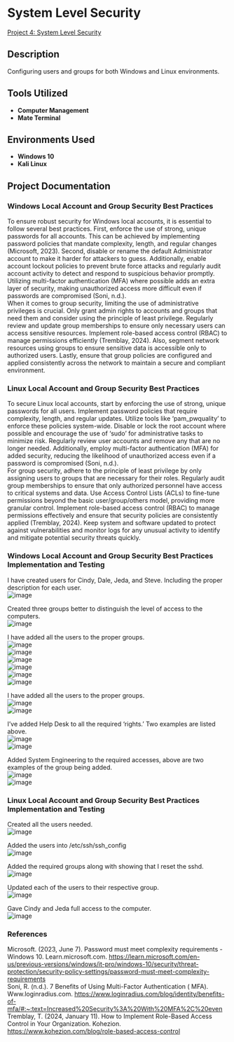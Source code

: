 <h1>System Level Security</h1>

[Project 4: System Level Security](https://github.com/user-attachments/files/17102215/dombrowiak_CST620_Project4.pdf)

<h2>Description</h2>
Configuring users and groups for both Windows and Linux environments.


<h2>Tools Utilized</h2>

- <b>Computer Management</b> 
- <b>Mate Terminal</b>

<h2>Environments Used </h2>

- <b>Windows 10</b>
- <b>Kali Linux</b>

<h2>Project Documentation</h2>
<h3>Windows Local Account and Group Security Best Practices</h3>
To ensure robust security for Windows local accounts, it is essential to follow several best practices. First, enforce the use of strong, unique passwords for all accounts. This can be achieved by implementing password policies that mandate complexity, length, and regular changes (Microsoft, 2023). Second, disable or rename the default Administrator account to make it harder for attackers to guess. Additionally, enable account lockout policies to prevent brute force attacks and regularly audit account activity to detect and respond to suspicious behavior promptly. Utilizing multi-factor authentication (MFA) where possible adds an extra layer of security, making unauthorized access more difficult even if passwords are compromised (Soni, n.d.).</br>
When it comes to group security, limiting the use of administrative privileges is crucial. Only grant admin rights to accounts and groups that need them and consider using the principle of least privilege. Regularly review and update group memberships to ensure only necessary users can access sensitive resources. Implement role-based access control (RBAC) to manage permissions efficiently (Tremblay, 2024). Also, segment network resources using groups to ensure sensitive data is accessible only to authorized users. Lastly, ensure that group policies are configured and applied consistently across the network to maintain a secure and compliant environment.</br>

<h3>Linux Local Account and Group Security Best Practices</h3>
To secure Linux local accounts, start by enforcing the use of strong, unique passwords for all users. Implement password policies that require complexity, length, and regular updates. Utilize tools like ‘pam_pwquality’ to enforce these policies system-wide. Disable or lock the root account where possible and encourage the use of ‘sudo’ for administrative tasks to minimize risk. Regularly review user accounts and remove any that are no longer needed. Additionally, employ multi-factor authentication (MFA) for added security, reducing the likelihood of unauthorized access even if a password is compromised (Soni, n.d.).</br>
For group security, adhere to the principle of least privilege by only assigning users to groups that are necessary for their roles. Regularly audit group memberships to ensure that only authorized personnel have access to critical systems and data. Use Access Control Lists (ACLs) to fine-tune permissions beyond the basic user/group/others model, providing more granular control. Implement role-based access control (RBAC) to manage permissions effectively and ensure that security policies are consistently applied (Tremblay, 2024). Keep system and software updated to protect against vulnerabilities and monitor logs for any unusual activity to identify and mitigate potential security threats quickly.</br>

<h3>Windows Local Account and Group Security Best Practices Implementation and Testing</h3>

I have created users for Cindy, Dale, Jeda, and Steve. Including the proper description for each user.</br>
![image](https://github.com/user-attachments/assets/1ec854f1-99ec-4a56-a02e-84eb2e6b75cc)</br>

Created three groups better to distinguish the level of access to the computers.</br>
![image](https://github.com/user-attachments/assets/1c35cb5e-5982-41f7-8f0b-3536323e80e6)</br>

I have added all the users to the proper groups.</br>
![image](https://github.com/user-attachments/assets/026a0dff-0e7c-463c-bf48-d989a467d2c8)</br>
![image](https://github.com/user-attachments/assets/5d0d2a0f-5de5-417c-8873-2eef2e5e86b9)</br>
![image](https://github.com/user-attachments/assets/1d1a8471-6a46-497b-b94a-9694aceff799)</br>
![image](https://github.com/user-attachments/assets/044000f2-3010-40ca-a403-1051fe39d243)</br>
![image](https://github.com/user-attachments/assets/31d51d1c-db66-4d92-9386-1ff8465f3e08)</br>
![image](https://github.com/user-attachments/assets/296b9dcf-7ec5-4cf2-88e7-7774a8d4f849)</br>

I have added all the users to the proper groups.</br>
![image](https://github.com/user-attachments/assets/1c39a726-2b4b-4acb-9498-3787bb2a82c1)</br>
![image](https://github.com/user-attachments/assets/25284628-a9e7-465a-9b97-9d92e7bf0e9b)</br>

I’ve added Help Desk to all the required ‘rights.’ Two examples are listed above.</br>
![image](https://github.com/user-attachments/assets/b1b84266-33ea-437b-9042-57c3c5be78bd)</br>
![image](https://github.com/user-attachments/assets/fe90767e-a365-478d-bbf0-e56f8dc99a23)</br>

Added System Engineering to the required accesses, above are two examples of the group being added.</br>
![image](https://github.com/user-attachments/assets/7018e90a-2a68-4711-9e1d-927f353c3445)</br>
![image](https://github.com/user-attachments/assets/9ebcb856-8e04-451a-956b-613af3789d6e)</br>

<h3>Linux Local Account and Group Security Best Practices Implementation and Testing</h3>

Created all the users needed.</br>
![image](https://github.com/user-attachments/assets/6e8686dd-59c4-4d22-a09a-5382e88828bd)</br>

Added the users into /etc/ssh/ssh_config</br>
![image](https://github.com/user-attachments/assets/9630a7c4-a1a4-43eb-810e-ea5de4b5a2ef)</br>

Added the required groups along with showing that I reset the sshd.</br>
![image](https://github.com/user-attachments/assets/6bf08d2e-0863-4697-a5c7-57753ba07e60)</br>

Updated each of the users to their respective group.</br>
![image](https://github.com/user-attachments/assets/afbb7f31-e160-4b67-93e5-bbb613aad2a7)</br>

Gave Cindy and Jeda full access to the computer.</br>
![image](https://github.com/user-attachments/assets/80d4b496-828d-4bd0-ab29-00085ccb82a4)</br>

<h3>References</h3>

Microsoft. (2023, June 7). Password must meet complexity requirements - Windows 10. Learn.microsoft.com. https://learn.microsoft.com/en-us/previous-versions/windows/it-pro/windows-10/security/threat-protection/security-policy-settings/password-must-meet-complexity-requirements</br>
Soni, R. (n.d.). 7 Benefits of Using Multi-Factor Authentication ( MFA). Www.loginradius.com. https://www.loginradius.com/blog/identity/benefits-of-mfa/#:~:text=Increased%20Security%3A%20With%20MFA%2C%20even</br>
Tremblay, T. (2024, January 11). How to Implement Role-Based Access Control in Your Organization. Kohezion. https://www.kohezion.com/blog/role-based-access-control</br>
